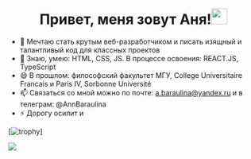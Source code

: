 ### <h1 align="center" background-color='#8080cc'>Привет, меня зовут Аня!<img src="https://github.com/blackcater/blackcater/raw/main/images/Hi.gif" height="32"/></h1>




- 🌱 Мечтаю стать крутым веб-разработчиком и писать изящный и талантливый код для классных проектов
- 👯 Знаю, умею: HTML, CSS, JS. В процессе освоения: REACT.JS, TypeScript 
- 😄 В прошлом: философский факультет МГУ, College Universitaire Francais и Paris IV, Sorbonne Université 
- 📫 Связаться со мной можно по почте: a.baraulina@yandex.ru и в телеграм: @AnnBaraulina
- ⚡  Дорогу осилит и



[![trophy](https://github-profile-trophy.vercel.app/?username=AnnaBaraulina)]

![](https://komarev.com/ghpvc/?username=AnnaBaraulina)
